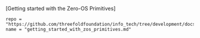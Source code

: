 [Getting started with the Zero-OS Primitives]
```!!!include
repo = "https://github.com/threefoldfoundation/info_tech/tree/development/docs/training"
name = "getting_started_with_zos_primitives.md"
```